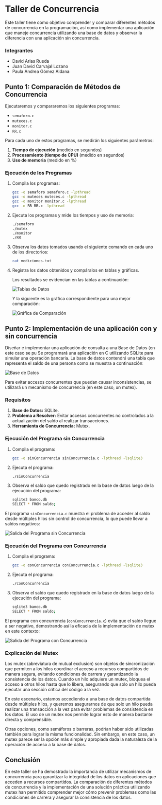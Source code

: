 # Taller de Concurrencia

Este taller tiene como objetivo comprender y comparar diferentes métodos de concurrencia en la programación, así como implementar una aplicación que maneje concurrencia utilizando una base de datos y observar la diferencia con una aplicación sin concurrencia. 

### Integrantes
- David Arias Rueda
- Juan David Carvajal Lozano
- Paula Andrea Gómez Aldana

## Punto 1: Comparación de Métodos de Concurrencia

Ejecutaremos y compararemos los siguientes programas:

- `semaforo.c`
- `muteces.c`
- `monitor.c`
- `RR.c`

Para cada uno de estos programas, se medirán los siguientes parámetros:

1. **Tiempo de ejecución** (medido en segundos)
2. **Procesamiento (tiempo de CPU)** (medido en segundos)
3. **Uso de memoria** (medido en %)

### Ejecución de los Programas

1. Compila los programas:
    ```sh
    gcc -o semaforo semaforo.c -lpthread
    gcc -o muteces muteces.c -lpthread
    gcc -o monitor monitor.c -lpthread
    gcc -o RR RR.c -lpthread
    ```

2. Ejecuta los programas y mide los tiempos y uso de memoria:
    ```sh
    ./semaforo
    ./mutex
    ./monitor
    ./RR
    ```

3. Observa los datos tomados usando el siguiente comando en cada uno de los directorios:
   ```sh
   cat mediciones.txt
   ```

4. Registra los datos obtenidos y compáralos en tablas y gráficas.

   Los resultados se evidencian en las tablas a continuación:

   ![Tablas de Datos](Imagenes/TablasDatos.PNG)

   Y la siguiente es la gráfica correspondiente para una mejor comparación:

   ![Gráfica de Comparación](Imagenes/GraficaComparacion.PNG)

## Punto 2: Implementación de una aplicación con y sin concurrencia

Diseñar e implementar una aplicación de consulta a una Base de Datos (en este caso se pu
Se programará una aplicación en C utilizando SQLite para simular una operación bancaria. La base de datos contendrá una tabla que representa el saldo de una persona como se muestra a continuación:

![Base de Datos](Imagenes/BaseDatos.jpg)

Para evitar accesos concurrentes que puedan causar inconsistencias, se utilizará un mecanismo de concurrencia (en este caso, un mutex).

### Requisitos

1. **Base de Datos:** SQLite.
2. **Problema a Resolver:** Evitar accesos concurrentes no controlados a la actualización del saldo al realizar transacciones.
3. **Herramienta de Concurrencia:** Mutex.

### Ejecución del Programa sin Concurrencia

1. Compila el programa:
    ```sh
    gcc -o sinConcurrencia sinConcurrencia.c -lpthread -lsqlite3
    ```

2. Ejecuta el programa:
    ```sh
    ./sinConcurrencia
    ```

3. Observa el saldo que quedo registrado en la base de datos luego de la ejecución del programa:
   ```sh
   sqlite3 banco.db
   SELECT * FROM saldo;
   ```

El programa `sinConcurrencia.c` muestra el problema de acceder al saldo desde múltiples hilos sin control de concurrencia, lo que puede llevar a saldos negativos:

![Salida del Programa sin Concurrencia](Imagenes/SalidaPrograma_sinConcurrencia.jpg)

### Ejecución del Programa con Concurrencia

1. Compila el programa:
    ```sh
    gcc -o conConcurrencia conConcurrencia.c -lpthread -lsqlite3
    ```

2. Ejecuta el programa:
    ```sh
    ./conConcurrencia
    ```

3. Observa el saldo que quedo registrado en la base de datos luego de la ejecución del programa:
   ```sh
   sqlite3 banco.db
   SELECT * FROM saldo;
   ```

El programa con concurrencia (`conConcurrencia.c`) evita que el saldo llegue a ser negativo, demostrando así la eficacia de la implementación de mutex en este contexto:

![Salida del Programa con Concurrencia](Imagenes/SalidaPrograma_conConcurrencia.jpg)

### Explicación del Mutex

Los mutex (abreviatura de mutual exclusion) son objetos de sincronización que permiten a los hilos coordinar el acceso a recursos compartidos de manera segura, evitando condiciones de carrera y garantizando la consistencia de los datos. Cuando un hilo adquiere un mutex, bloquea el acceso a otros hilos hasta que lo libera, asegurando que solo un hilo pueda ejecutar una sección crítica del código a la vez.

En este escenario, estamos accediendo a una base de datos compartida desde múltiples hilos, y queremos asegurarnos de que solo un hilo pueda realizar una transacción a la vez para evitar problemas de consistencia en los datos. El uso de un mutex nos permite lograr esto de manera bastante directa y comprensible.

Otras opciones, como semáforos o barreras, podrían haber sido utilizadas también para lograr la misma funcionalidad. Sin embargo, en este caso, un mutex parece ser la opción más simple y apropiada dada la naturaleza de la operación de acceso a la base de datos.

## Conclusión

En este taller se ha demostrado la importancia de utilizar mecanismos de concurrencia para garantizar la integridad de los datos en aplicaciones que acceden a recursos compartidos. La comparación de diferentes métodos de concurrencia y la implementación de una solución práctica utilizando mutex han permitido comprender mejor cómo prevenir problemas como las condiciones de carrera y asegurar la consistencia de los datos.
